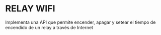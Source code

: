 # RELAY WIFI

Implementa una API que permite encender, apagar y setear el tiempo de encendido de un relay a través de Internet